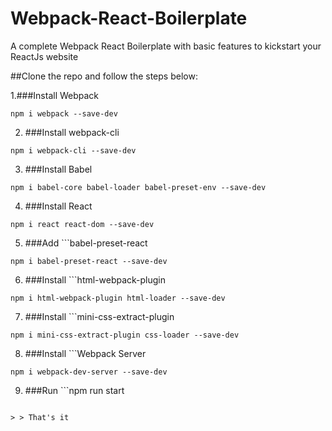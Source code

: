 # Webpack-React-Boilerplate
A complete Webpack React Boilerplate with basic features to kickstart your ReactJs website

##Clone the repo and follow the steps below:

1.###Install Webpack
  ```
  npm i webpack --save-dev
  ```
2. ###Install webpack-cli
  ```
  npm i webpack-cli --save-dev
  ```
3. ###Install Babel
  ```
  npm i babel-core babel-loader babel-preset-env --save-dev
  ```
4. ###Install React
  ```
  npm i react react-dom --save-dev
  ```
5. ###Add ```babel-preset-react
  ```
  npm i babel-preset-react --save-dev
  ```
6. ###Install ```html-webpack-plugin
  ```
  npm i html-webpack-plugin html-loader --save-dev
  ```
7. ###Install ```mini-css-extract-plugin
  ```
  npm i mini-css-extract-plugin css-loader --save-dev
  ```
8. ###Install ```Webpack Server
  ```
  npm i webpack-dev-server --save-dev
  ```
9. ###Run ```npm run start
  ``` Visit http://localhost:8080/ 
  
  > > That's it
